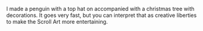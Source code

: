 I made a penguin with a top hat on accompanied with a christmas tree with decorations.
It goes very fast, but you can interpret that as creative liberties to make the Scroll Art more entertaining.
